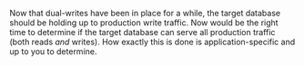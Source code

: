 Now that dual-writes have been in place for a while, the target database should
be holding up to production write traffic. Now would be the right time to
determine if the target database can serve all production traffic (both reads
_and_ writes). How exactly this is done is application-specific and up to you
to determine.

